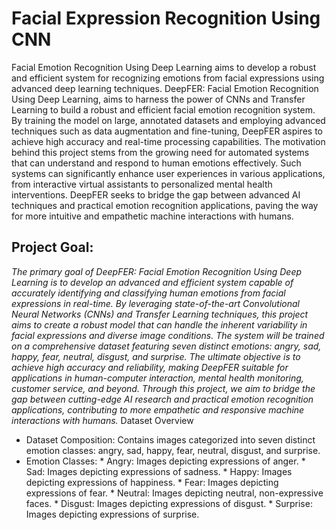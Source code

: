 # Facial Expression Recognition Using CNN
Facial Emotion Recognition Using Deep Learning aims to develop a robust and efficient system for recognizing emotions from facial expressions using advanced deep learning techniques.
DeepFER: Facial Emotion Recognition Using Deep Learning, aims to harness the power of CNNs and Transfer Learning to build a robust and efficient facial emotion recognition system. By training the model on large, annotated datasets and employing advanced techniques such as data augmentation and fine-tuning, DeepFER aspires to achieve high accuracy and real-time processing capabilities.
The motivation behind this project stems from the growing need for automated systems that can understand and respond to human emotions effectively. Such systems can significantly enhance user experiences in various applications, from interactive virtual assistants to personalized mental health interventions. DeepFER seeks to bridge the gap between advanced AI techniques and practical emotion recognition applications, paving the way for more intuitive and empathetic machine interactions with humans.
## Project Goal: 
*The primary goal of DeepFER: Facial Emotion Recognition Using Deep Learning is to develop an advanced and efficient system capable of accurately identifying and classifying human emotions from facial expressions in real-time. By leveraging state-of-the-art Convolutional Neural Networks (CNNs) and Transfer Learning techniques, this project aims to create a robust model that can handle the inherent variability in facial expressions and diverse image conditions. The system will be trained on a comprehensive dataset featuring seven distinct emotions: angry, sad, happy, fear, neutral, disgust, and surprise. The ultimate objective is to achieve high accuracy and reliability, making DeepFER suitable for applications in human-computer interaction, mental health monitoring, customer service, and beyond. Through this project, we aim to bridge the gap between cutting-edge AI research and practical emotion recognition applications, contributing to more empathetic and responsive machine interactions with humans.*
Dataset Overview
  *  Dataset Composition: Contains images categorized into seven distinct emotion classes: angry, sad, happy, fear, neutral, disgust, and surprise.
  *  Emotion Classes:
    *  Angry: Images depicting expressions of anger.
    *  Sad: Images depicting expressions of sadness.
    *  Happy: Images depicting expressions of happiness.
    *  Fear: Images depicting expressions of fear.
    *  Neutral: Images depicting neutral, non-expressive faces.
    *  Disgust: Images depicting expressions of disgust.
    *  Surprise: Images depicting expressions of surprise.
